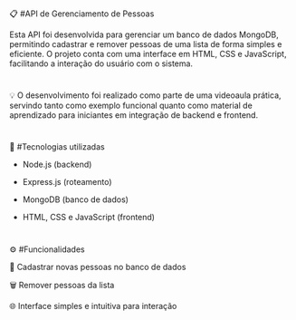 📋 #API de Gerenciamento de Pessoas

Esta API foi desenvolvida para gerenciar um banco de dados MongoDB, permitindo cadastrar e remover pessoas de uma lista de forma simples e eficiente.
O projeto conta com uma interface em HTML, CSS e JavaScript, facilitando a interação do usuário com o sistema.
#
💡 O desenvolvimento foi realizado como parte de uma videoaula prática, servindo tanto como exemplo funcional quanto como material de aprendizado para iniciantes em integração de backend e frontend.
#
🚀 #Tecnologias utilizadas

* Node.js (backend)

* Express.js (roteamento)

* MongoDB (banco de dados)

* HTML, CSS e JavaScript (frontend)
#
⚙️ #Funcionalidades

📌 Cadastrar novas pessoas no banco de dados

🗑️ Remover pessoas da lista

🌐 Interface simples e intuitiva para interação
